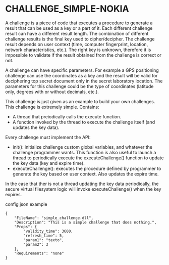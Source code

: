 # CHALLENGE_SIMPLE-NOKIA

A challenge is a piece of code that executes a procedure to generate a result that can be used as a key or a part of it.
Each different challenge result can have a different result length. The combination of different challenge results is the final key used to cipher/decipher.
The challenge result depends on user context (time, computer fingerprint, location, network characteristics, etc.). The right key is unknown, therefore it is  impossible to validate if the result obtained from the challenge is correct or not.

A challenge can have specific parameters. For example a GPS positioning challenge can use the coordinates as a key and the result will be valid for deciphering top secret document only in the secret laboratory location. The parameters for this challenge could be the type of coordinates (latitude only, degrees with or without decimals, etc.).

This challenge is just given as an example to build your own challenges.
This challenge is extremely simple. Contains:
 - A thread that preiodically calls the execute function.
 - A function invoked by the thread to execute the challenge itself (and updates the key data).

Every challenge must implement the API:
 - init(): initialize challenge custom global variables, and whatever the challenge programmer wants. This function is also useful to launch a thread to periodically execute the executeChallenge() function to update the key data (key and expire time).
 - executeChallenge(): executes the procedure defined by programmer to generate the key based on user context. Also updates the expire time.

In the case that ther is not a thread updating the key data periodically, the secure virtual filesystem logic will invoke executeChallenge() when the key expires.

config json example
```
{
	"FileName": "simple_challenge.dll",
	"Description": "This is a simple challenge that does nothing.",
	"Props": {
		"validity_time": 3600,
		"refresh_time": 5,
		"param1": "texto",
		"param2": 3
	},
	"Requirements": "none"
}

```

